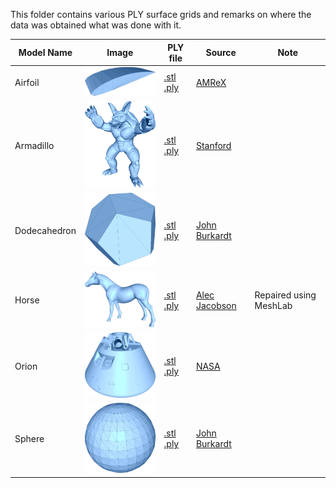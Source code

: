 This folder contains various PLY surface grids and remarks on where the data was obtained what was done with it. 

| Model Name | Image | PLY file      | Source     | Note |
|------------|-------|---------------|------------|------|
| Airfoil       | <img src="img/airfoil.png"      width="200"/> | [.stl](airfoil.stl)      [.ply](airfoil.ply)      | [AMReX](http://git@github.com/AMReX-Codes/amrex-tutorials.git)           |                           |
| Armadillo     | <img src="img/armadillo.png"    width="200"/> | [.stl](armadillo.stl)    [.ply](armadillo.ply)    | [Stanford](http://graphics.stanford.edu/data/3Dscanrep/)                 |                           |
| Dodecahedron  | <img src="img/dodecahedron.png" width="200"/> | [.stl](dodecahedron.stl) [.ply](dodecahedron.ply) | [John Burkardt](https://people.sc.fsu.edu/~jburkardt/data/ply/ply.html)  |                           |
| Horse         | <img src="img/horse.png"        width="200"/> | [.stl](horse.stl)        [.ply](horse.ply)        | [Alec Jacobson](https://github.com/alecjacobson/common-3d-test-models)   | Repaired using MeshLab    |
| Orion         | <img src="img/orion.png"        width="200"/> | [.stl](orion.stl)        [.ply](orion.ply)        | [NASA](https://nasa3d.arc.nasa.gov/detail/orion-capsule)                 |                           |
| Sphere        | <img src="img/sphere.png"       width="200"/> | [.stl](sphere.stl)       [.ply](sphere.ply)       | [John Burkardt](https://people.sc.fsu.edu/~jburkardt/data/ply/ply.html)  |                           |
